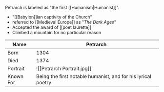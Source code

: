 Petrarch is labeled as "the first [[Humanism|Humanist]]".
- "[[Babylon]]ian captivity of the Church"
- referred to [[Medieval Europe]] as "*The Dark Ages*"
- Accepted the award of [[poet laurette]]
- Climbed a mountain for no particular reason

| Name      | Petrarch                                                     |
| --------- | ------------------------------------------------------------ |
| Born      | 1304                                                         |
| Died      | 1374                                                         |
| Portrait  | ![[Petrarch Portrait.jpg]]                                    |
| Known For | Being the first notable humanist, and for his lyrical poetry |
